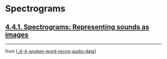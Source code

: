 # Spectrograms

## [**4.4.1.** Spectrograms: Representing sounds as images](https://livebook.manning.com/book/deep-learning-with-javascript/chapter-4/197)

---
from [[_4-4-spoken-word-recog-audio-data]]

[//begin]: # "Autogenerated link references for markdown compatibility"
[_4-4-spoken-word-recog-audio-data]: _4-4-spoken-word-recog-audio-data.md "Spoken Word Recog Audio"
[//end]: # "Autogenerated link references"
